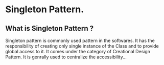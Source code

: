 # Singleton Pattern.


## What is Singleton Pattern ? 
Singleton pattern is commonly used pattern in the softwares. It has the responsibility of creating only single instance of the Class and to provide global access to it. It comes under the category of Creational Design Pattern. It is genrally used to centralize the accessibility...